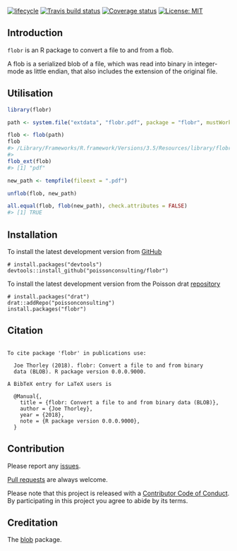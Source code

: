 
<!-- README.md is generated from README.Rmd. Please edit that file -->

[![lifecycle](https://img.shields.io/badge/lifecycle-experimental-orange.svg)](https://www.tidyverse.org/lifecycle/#experimental)
[![Travis build
status](https://travis-ci.org/poissonconsulting/flobr.svg?branch=master)](https://travis-ci.org/poissonconsulting/flobr)
[![Coverage
status](https://codecov.io/gh/poissonconsulting/flobr/branch/master/graph/badge.svg)](https://codecov.io/github/poissonconsulting/flobr?branch=master)
[![License:
MIT](https://img.shields.io/badge/License-MIT-green.svg)](https://opensource.org/licenses/MIT)

## Introduction

`flobr` is an R package to convert a file to and from a flob.

A flob is a serialized blob of a file, which was read into binary in
integer-mode as little endian, that also includes the extension of the
original file.

## Utilisation

``` r
library(flobr)

path <- system.file("extdata", "flobr.pdf", package = "flobr", mustWork = TRUE)

flob <- flob(path)
flob
#> /Library/Frameworks/R.framework/Versions/3.5/Resources/library/flobr/extdata/flobr.pdf 
#>                                                                        blob[133.79 kB]
flob_ext(flob)
#> [1] "pdf"

new_path <- tempfile(fileext = ".pdf")

unflob(flob, new_path)

all.equal(flob, flob(new_path), check.attributes = FALSE)
#> [1] TRUE
```

## Installation

To install the latest development version from
[GitHub](https://github.com/poissonconsulting/flobr)

    # install.packages("devtools")
    devtools::install_github("poissonconsulting/flobr")

To install the latest development version from the Poisson drat
[repository](https://github.com/poissonconsulting/drat)

    # install.packages("drat")
    drat::addRepo("poissonconsulting")
    install.packages("flobr")

## Citation

``` 

To cite package 'flobr' in publications use:

  Joe Thorley (2018). flobr: Convert a file to and from binary
  data (BLOB). R package version 0.0.0.9000.

A BibTeX entry for LaTeX users is

  @Manual{,
    title = {flobr: Convert a file to and from binary data (BLOB)},
    author = {Joe Thorley},
    year = {2018},
    note = {R package version 0.0.0.9000},
  }
```

## Contribution

Please report any
[issues](https://github.com/poissonconsulting/flobr/issues).

[Pull requests](https://github.com/poissonconsulting/flobr/pulls) are
always welcome.

Please note that this project is released with a [Contributor Code of
Conduct](CONDUCT.md). By participating in this project you agree to
abide by its terms.

## Creditation

The [blob](https://github.com/tidyverse/blob) package.
